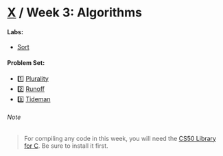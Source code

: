 # [X](../../README.md#weeks) / Week 3: Algorithms

#### Labs:

-   [Sort](./lab3/sort)

#### Problem Set:

-   :one: [Plurality](./pset3/plurality)
-   :two: [Runoff](./pset3/runoff)
-   :three: [Tideman](./pset3/tideman)

###### Note

> For compiling any code in this week, you will need the [CS50 Library for C](https://cs50.readthedocs.io/libraries/cs50/c/). Be sure to install it first.
